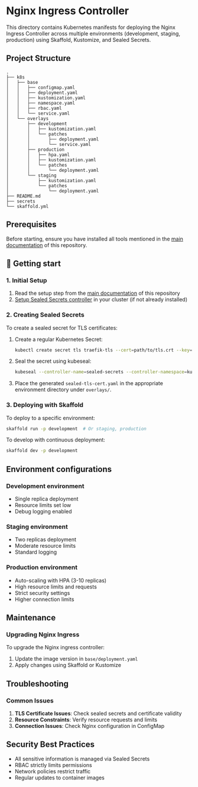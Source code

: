# Nginx Ingress Controller

This directory contains Kubernetes manifests for deploying the Nginx Ingress Controller across multiple environments (development, staging, production) using Skaffold, Kustomize, and Sealed Secrets.

## Project Structure

```
.
├── k8s
│   ├── base
│   │   ├── configmap.yaml
│   │   ├── deployment.yaml
│   │   ├── kustomization.yaml
│   │   ├── namespace.yaml
│   │   ├── rbac.yaml
│   │   └── service.yaml
│   └── overlays
│       ├── development
│       │   ├── kustomization.yaml
│       │   └── patches
│       │       ├── deployment.yaml
│       │       └── service.yaml
│       ├── production
│       │   ├── hpa.yaml
│       │   ├── kustomization.yaml
│       │   └── patches
│       │       └── deployment.yaml
│       └── staging
│           ├── kustomization.yaml
│           └── patches
│               └── deployment.yaml
├── README.md
├── secrets
└── skaffold.yml
```

## Prerequisites

Before starting, ensure you have installed all tools mentioned in the [main documentation](../../README.md#-prerequisites) of this repository.

## 🚀 Getting start

### 1. Initial Setup

1. Read the setup step from the [main documentation](../../../README.md#setup-environment-variables) of this repository
2. [Setup Sealed Secrets controller](../../../security/sealed-secrets/README.md#-getting-start) in your cluster (if not already installed)

### 2. Creating Sealed Secrets

To create a sealed secret for TLS certificates:

1. Create a regular Kubernetes Secret:
   ```bash
   kubectl create secret tls traefik-tls --cert=path/to/tls.crt --key=path/to/tls.key --dry-run=client -o yaml > secrets/.secret.yaml
   ```

2. Seal the secret using kubeseal:
   ```bash
   kubeseal --controller-name=sealed-secrets --controller-namespace=kube-system -o yaml < secrets/.secret.yaml > sealed-tls-cert.yaml
   ```

3. Place the generated `sealed-tls-cert.yaml` in the appropriate environment directory under `overlays/`.

### 3. Deploying with Skaffold

To deploy to a specific environment:

```bash
skaffold run -p development  # Or staging, production
```

To develop with continuous deployment:

```bash
skaffold dev -p development
```

## Environment configurations

### Development environment
- Single replica deployment
- Resource limits set low
- Debug logging enabled

### Staging environment
- Two replicas deployment
- Moderate resource limits
- Standard logging

### Production environment
- Auto-scaling with HPA (3-10 replicas)
- High resource limits and requests
- Strict security settings
- Higher connection limits

## Maintenance

### Upgrading Nginx Ingress

To upgrade the Nginx ingress controller:

1. Update the image version in `base/deployment.yaml`
2. Apply changes using Skaffold or Kustomize

## Troubleshooting

### Common Issues

1. **TLS Certificate Issues**: Check sealed secrets and certificate validity
2. **Resource Constraints**: Verify resource requests and limits
3. **Connection Issues**: Check Nginx configuration in ConfigMap

## Security Best Practices

- All sensitive information is managed via Sealed Secrets
- RBAC strictly limits permissions
- Network policies restrict traffic
- Regular updates to container images
